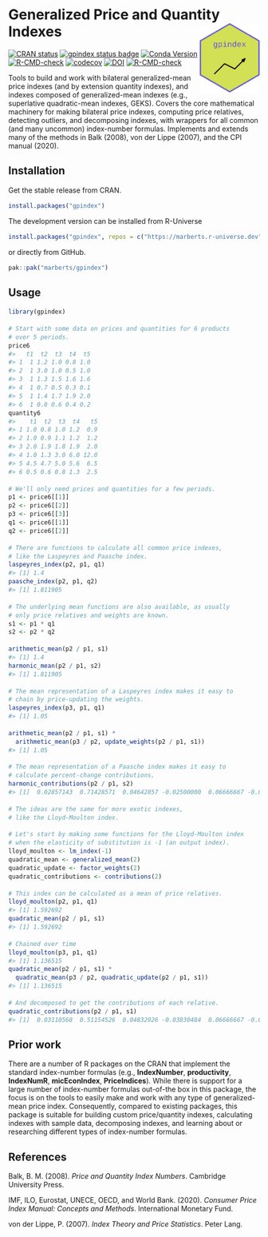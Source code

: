 
<!-- README.md is generated from README.Rmd. Please edit that file. -->

# Generalized Price and Quantity Indexes <a href="https://marberts.github.io/gpindex/"><img src="man/figures/logo.png" align="right" height="139" alt="gpindex website" /></a>

<!-- badges: start -->

[![CRAN
status](https://www.r-pkg.org/badges/version/gpindex)](https://cran.r-project.org/package=gpindex)
[![gpindex status
badge](https://marberts.r-universe.dev/badges/gpindex)](https://marberts.r-universe.dev/gpindex)
[![Conda
Version](https://img.shields.io/conda/vn/conda-forge/r-gpindex.svg)](https://anaconda.org/conda-forge/r-gpindex)
[![R-CMD-check](https://github.com/marberts/gpindex/workflows/R-CMD-check/badge.svg)](https://github.com/marberts/gpindex/actions)
[![codecov](https://codecov.io/gh/marberts/gpindex/graph/badge.svg?token=TL7V9QO0BH)](https://app.codecov.io/gh/marberts/gpindex)
[![DOI](https://zenodo.org/badge/261861375.svg)](https://zenodo.org/doi/10.5281/zenodo.10097742)
[![R-CMD-check](https://github.com/marberts/gpindex/actions/workflows/R-CMD-check.yaml/badge.svg)](https://github.com/marberts/gpindex/actions/workflows/R-CMD-check.yaml)
<!-- badges: end -->

Tools to build and work with bilateral generalized-mean price indexes
(and by extension quantity indexes), and indexes composed of
generalized-mean indexes (e.g., superlative quadratic-mean indexes,
GEKS). Covers the core mathematical machinery for making bilateral price
indexes, computing price relatives, detecting outliers, and decomposing
indexes, with wrappers for all common (and many uncommon) index-number
formulas. Implements and extends many of the methods in Balk (2008), von
der Lippe (2007), and the CPI manual (2020).

## Installation

Get the stable release from CRAN.

``` r
install.packages("gpindex")
```

The development version can be installed from R-Universe

``` r
install.packages("gpindex", repos = c("https://marberts.r-universe.dev", "https://cloud.r-project.org"))
```

or directly from GitHub.

``` r
pak::pak("marberts/gpindex")
```

## Usage

``` r
library(gpindex)

# Start with some data on prices and quantities for 6 products
# over 5 periods.
price6
#>   t1  t2  t3  t4  t5
#> 1  1 1.2 1.0 0.8 1.0
#> 2  1 3.0 1.0 0.5 1.0
#> 3  1 1.3 1.5 1.6 1.6
#> 4  1 0.7 0.5 0.3 0.1
#> 5  1 1.4 1.7 1.9 2.0
#> 6  1 0.8 0.6 0.4 0.2
quantity6
#>    t1  t2  t3  t4   t5
#> 1 1.0 0.8 1.0 1.2  0.9
#> 2 1.0 0.9 1.1 1.2  1.2
#> 3 2.0 1.9 1.8 1.9  2.0
#> 4 1.0 1.3 3.0 6.0 12.0
#> 5 4.5 4.7 5.0 5.6  6.5
#> 6 0.5 0.6 0.8 1.3  2.5

# We'll only need prices and quantities for a few periods.
p1 <- price6[[1]]
p2 <- price6[[2]]
p3 <- price6[[3]]
q1 <- price6[[1]]
q2 <- price6[[2]]

# There are functions to calculate all common price indexes,
# like the Laspeyres and Paasche index.
laspeyres_index(p2, p1, q1)
#> [1] 1.4
paasche_index(p2, p1, q2)
#> [1] 1.811905

# The underlying mean functions are also available, as usually
# only price relatives and weights are known.
s1 <- p1 * q1
s2 <- p2 * q2

arithmetic_mean(p2 / p1, s1)
#> [1] 1.4
harmonic_mean(p2 / p1, s2)
#> [1] 1.811905

# The mean representation of a Laspeyres index makes it easy to
# chain by price-updating the weights.
laspeyres_index(p3, p1, q1)
#> [1] 1.05

arithmetic_mean(p2 / p1, s1) *
  arithmetic_mean(p3 / p2, update_weights(p2 / p1, s1))
#> [1] 1.05

# The mean representation of a Paasche index makes it easy to
# calculate percent-change contributions.
harmonic_contributions(p2 / p1, s2)
#> [1]  0.02857143  0.71428571  0.04642857 -0.02500000  0.06666667 -0.01904762

# The ideas are the same for more exotic indexes,
# like the Lloyd-Moulton index.

# Let's start by making some functions for the Lloyd-Moulton index
# when the elasticity of substitution is -1 (an output index).
lloyd_moulton <- lm_index(-1)
quadratic_mean <- generalized_mean(2)
quadratic_update <- factor_weights(2)
quadratic_contributions <- contributions(2)

# This index can be calculated as a mean of price relatives.
lloyd_moulton(p2, p1, q1)
#> [1] 1.592692
quadratic_mean(p2 / p1, s1)
#> [1] 1.592692

# Chained over time
lloyd_moulton(p3, p1, q1)
#> [1] 1.136515
quadratic_mean(p2 / p1, s1) *
  quadratic_mean(p3 / p2, quadratic_update(p2 / p1, s1))
#> [1] 1.136515

# And decomposed to get the contributions of each relative.
quadratic_contributions(p2 / p1, s1)
#> [1]  0.03110568  0.51154526  0.04832926 -0.03830484  0.06666667 -0.02665039
```

## Prior work

There are a number of R packages on the CRAN that implement the standard
index-number formulas (e.g., **IndexNumber**, **productivity**,
**IndexNumR**, **micEconIndex**, **PriceIndices**). While there is
support for a large number of index-number formulas out-of-the box in
this package, the focus is on the tools to easily make and work with any
type of generalized-mean price index. Consequently, compared to existing
packages, this package is suitable for building custom price/quantity
indexes, calculating indexes with sample data, decomposing indexes, and
learning about or researching different types of index-number formulas.

## References

Balk, B. M. (2008). *Price and Quantity Index Numbers*. Cambridge
University Press.

IMF, ILO, Eurostat, UNECE, OECD, and World Bank. (2020). *Consumer Price
Index Manual: Concepts and Methods*. International Monetary Fund.

von der Lippe, P. (2007). *Index Theory and Price Statistics*. Peter
Lang.
